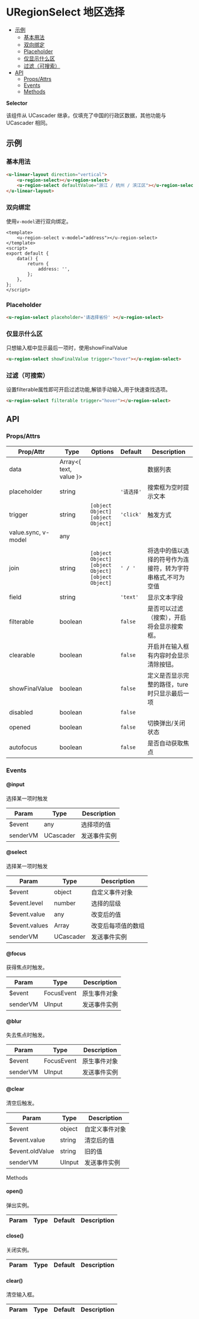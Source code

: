 <!-- 该 README.md 根据 api.yaml 和 docs/*.md 自动生成，为了方便在 GitHub 和 NPM 上查阅。如需修改，请查看源文件 -->

# URegionSelect 地区选择

- [示例](#示例)
    - [基本用法](#基本用法)
    - [双向绑定](#双向绑定)
    - [Placeholder](#placeholder)
    - [仅显示什么区](#仅显示什么区)
    - [过滤（可搜索）](#过滤可搜索)
- [API]()
    - [Props/Attrs](#propsattrs)
    - [Events](#events)
    - [Methods](#methods)

**Selector**

该组件从 UCascader 继承，仅填充了中国的行政区数据，其他功能与 UCascader 相同。

## 示例
### 基本用法

``` html
<u-linear-layout direction="vertical">
    <u-region-select></u-region-select>
    <u-region-select defaultValue="浙江 / 杭州 / 滨江区"></u-region-select>
</u-linear-layout>
```

### 双向绑定

使用`v-model`进行双向绑定。

```vue
<template>
    <u-region-select v-model="address"></u-region-select>
</template>
<script>
export default {
    data() {
        return {
            address: '',
        };
    },
};
</script>
```

### Placeholder

``` html
<u-region-select placeholder='请选择省份' ></u-region-select>
```


### 仅显示什么区

只想输入框中显示最后一项时，使用showFinalValue

``` html
<u-region-select showFinalValue trigger="hover"></u-region-select>
```

### 过滤（可搜索）

设置filterable属性即可开启过滤功能,解锁手动输入,用于快速查找选项。

``` html
<u-region-select filterable trigger="hover"></u-region-select>
```

## API
### Props/Attrs

| Prop/Attr | Type | Options | Default | Description |
| --------- | ---- | ------- | ------- | ----------- |
| data | Array\<{ text, value }\> |  |  | 数据列表 |
| placeholder | string |  | `'请选择'` | 搜索框为空时提示文本 |
| trigger | string | `[object Object]`<br/>`[object Object]` | `'click'` | 触发方式 |
| value.sync, v-model | any |  |  |  |
| join | string | `[object Object]`<br/>`[object Object]`<br/>`[object Object]` | `' / '` | 将选中的值以选择的符号作为连接符，转为字符串格式,不可为空值 |
| field | string |  | `'text'` | 显示文本字段 |
| filterable | boolean |  | `false` | 是否可以过滤（搜索），开启将会显示搜索框。 |
| clearable | boolean |  | `false` | 开启并在输入框有内容时会显示清除按钮。 |
| showFinalValue | boolean |  | `false` | 定义是否显示完整的路径，ture时只显示最后一项 |
| disabled | boolean |  | `false` |  |
| opened | boolean |  | `false` | 切换弹出/关闭状态 |
| autofocus | boolean |  | `false` | 是否自动获取焦点 |

### Events

#### @input

选择某一项时触发

| Param | Type | Description |
| ----- | ---- | ----------- |
| $event | any | 选择项的值 |
| senderVM | UCascader | 发送事件实例 |

#### @select

选择某一项时触发

| Param | Type | Description |
| ----- | ---- | ----------- |
| $event | object | 自定义事件对象 |
| $event.level | number | 选择的层级 |
| $event.value | any | 改变后的值 |
| $event.values | Array | 改变后每项值的数组 |
| senderVM | UCascader | 发送事件实例 |

#### @focus

获得焦点时触发。

| Param | Type | Description |
| ----- | ---- | ----------- |
| $event | FocusEvent | 原生事件对象 |
| senderVM | UInput | 发送事件实例 |

#### @blur

失去焦点时触发。

| Param | Type | Description |
| ----- | ---- | ----------- |
| $event | FocusEvent | 原生事件对象 |
| senderVM | UInput | 发送事件实例 |

#### @clear

清空后触发。

| Param | Type | Description |
| ----- | ---- | ----------- |
| $event | object | 自定义事件对象 |
| $event.value | string | 清空后的值 |
| $event.oldValue | string | 旧的值 |
| senderVM | UInput | 发送事件实例 |

Methods

#### open()

弹出实例。

| Param | Type | Default | Description |
| ----- | ---- | ------- | ----------- |

#### close()

关闭实例。

| Param | Type | Default | Description |
| ----- | ---- | ------- | ----------- |

#### clear()

清空输入框。

| Param | Type | Default | Description |
| ----- | ---- | ------- | ----------- |

